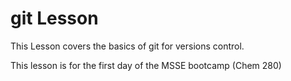 # git Lesson

This Lesson covers the basics of git for versions control.

This lesson is for the first day of the MSSE bootcamp (Chem 280)